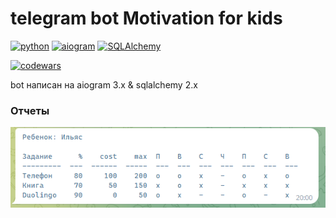 # telegram bot Motivation for kids

[![python](https://img.shields.io/badge/python-3.11-green)](https://img.shields.io/badge/python-3.11-green) [![aiogram](https://img.shields.io/badge/aiogram-3.0.0b7-green)](https://img.shields.io/badge/aiogram-3.0.0b7-green) [![SQLAlchemy](https://img.shields.io/badge/SQLAlchemy-2.0-green)](https://img.shields.io/badge/SQLAlchemy-2.0-green)

[![codewars](https://www.codewars.com/users/Kazykan/badges/small)](https://www.codewars.com/users/Kazykan/)

bot написан на aiogram 3.x & sqlalchemy 2.x

### Отчеты

![Задание](./project_img/report_card.png)
